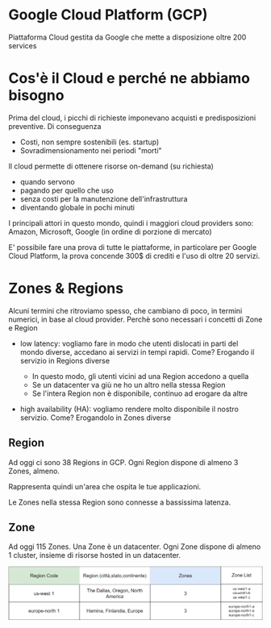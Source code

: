 # Google Cloud Platform (GCP)

Piattaforma Cloud gestita da Google che mette a disposizione oltre 200 services

# Cos'è il Cloud e perché ne abbiamo bisogno

Prima del cloud,  i picchi di richieste imponevano acquisti e predisposizioni preventive. Di conseguenza

- Costi, non sempre sostenibili (es. startup)
- Sovradimensionamento nei periodi "morti"

Il cloud permette di ottenere risorse on-demand (su richiesta)
- quando servono
- pagando per quello che uso
- senza costi per la manutenzione dell'infrastruttura
- diventando globale in pochi minuti

I principali attori in questo mondo, quindi i maggiori cloud providers sono: Amazon, Microsoft, Google (in ordine di porzione di mercato)

E' possibile fare una prova di tutte le piattaforme, in particolare per Google Cloud Platform, la prova concende 300$ di crediti e l'uso di oltre 20 servizi.

# Zones & Regions
Alcuni termini che ritroviamo spesso, che cambiano di poco, in termini numerici, in base al cloud provider.
Perchè sono necessari i concetti di Zone e Region

- low latency: vogliamo fare in modo che utenti dislocati in parti del mondo diverse, accedano ai servizi in tempi rapidi. Come? Erogando il servizio in Regions diverse
    - In questo modo, gli utenti vicini ad una Region accedono a quella
    - Se un datacenter va giù ne ho un altro nella stessa Region
    - Se l'intera Region non è disponibile, continuo ad erogare da altre

- high availability (HA): vogliamo rendere molto disponibile il nostro servizio. Come? Erogandolo in Zones diverse

## Region
Ad oggi ci sono 38 Regions in GCP. Ogni Region dispone di almeno 3 Zones, almeno.

Rappresenta quindi un'area che ospita le tue applicazioni.

Le Zones nella stessa Region sono connesse a bassissima latenza. 

## Zone
Ad oggi 115 Zones. Una Zone è un datacenter. Ogni Zone dispone di almeno 1 cluster, insieme di risorse hosted in un datacenter. 

![Alt text](Images/Regions_zones.png)



